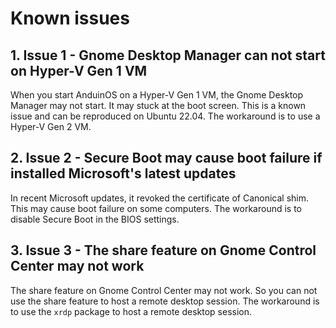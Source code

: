 # Known issues

## 1. Issue 1 - Gnome Desktop Manager can not start on Hyper-V Gen 1 VM

When you start AnduinOS on a Hyper-V Gen 1 VM, the Gnome Desktop Manager may not start. It may stuck at the boot screen. This is a known issue and can be reproduced on Ubuntu 22.04. The workaround is to use a Hyper-V Gen 2 VM.

## 2. Issue 2 - Secure Boot may cause boot failure if installed Microsoft's latest updates

In recent Microsoft updates, it revoked the certificate of Canonical shim. This may cause boot failure on some computers. The workaround is to disable Secure Boot in the BIOS settings.

## 3. Issue 3 - The share feature on Gnome Control Center may not work

The share feature on Gnome Control Center may not work. So you can not use the share feature to host a remote desktop session. The workaround is to use the `xrdp` package to host a remote desktop session.
